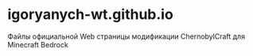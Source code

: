 # igoryanych-wt.github.io
Файлы официальной Web страницы модификации ChernobylCraft для Minecraft Bedrock
